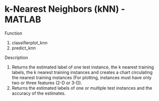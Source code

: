 # k-Nearest Neighbors (kNN) - MATLAB

Function 
1. classifierplot_knn 
2. predict_knn

Description 
1. Returns the estimated label of one test instance, the k nearest training labels, the k nearest training instances and creates a chart circulating the nearest training instances (For plotting, instances must have only two or three features (2-D or 3-D).
2. Returns the estimated labels of one or multiple test instances and the accuracy of the estimates.

